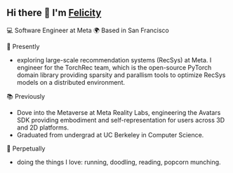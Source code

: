 ## Hi there 👋 I'm [Felicity](https://aporialiao.github.io/)

💻 Software Engineer at Meta
🌍 Based in San Francisco

🔭 Presently 
* exploring large-scale recommendation systems (RecSys) at Meta. I engineer for the TorchRec team, which is the open-source PyTorch domain library providing sparsity and parallism tools to optimize RecSys models on a distributed environment.

📚 Previously 
* Dove into the Metaverse at Meta Reality Labs, engineering the Avatars SDK providing embodiment and self-representation for users across 3D and 2D platforms.
* Graduated from undergrad at UC Berkeley in Computer Science.

🌱 Perpetually
* doing the things I love: running, doodling, reading, popcorn munching.
<!--
**aporialiao/aporialiao** is a ✨ _special_ ✨ repository because its `README.md` (this file) appears on your GitHub profile.

Here are some ideas to get you started:

- 🔭 I’m currently working on ...
- 🌱 I’m currently learning ...
- 👯 I’m looking to collaborate on ...
- 🤔 I’m looking for help with ...
- 💬 Ask me about ...
- 📫 How to reach me: ...
- 😄 Pronouns: ...
- ⚡ Fun fact: ...
-->

